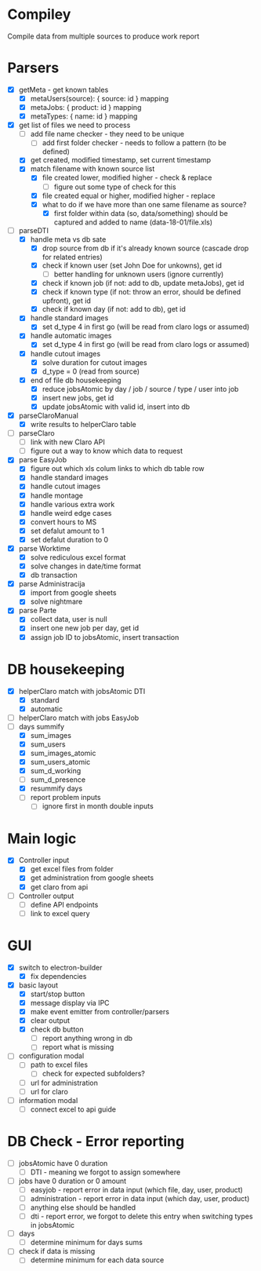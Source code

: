 # Compiley
Compile data from multiple sources to produce work report

# Parsers
- [x] getMeta - get known tables
  - [x] metaUsers(source): { source: id } mapping
  - [x] metaJobs: { product: id } mapping
  - [x] metaTypes: { name: id } mapping
- [x] get list of files we need to process
  - [ ] add file name checker - they need to be unique
    - [ ] add first folder checker - needs to follow a pattern (to be defined)
  - [x] get created, modified timestamp, set current timestamp
  - [x] match filename with known source list
    - [x] file created lower, modified higher - check & replace
      - [ ] figure out some type of check for this
    - [x] file created equal or higher, modified higher - replace
    - [x] what to do if we have more than one same filename as source?
      - [x] first folder within data (so, data/something) should be captured and added to name (data-18-01/file.xls)
- [ ] parseDTI
  - [x] handle meta vs db sate
    - [x] drop source from db if it's already known source (cascade drop for related entries)
    - [x] check if known user (set John Doe for unkowns), get id
      - [ ] better handling for unknown users (ignore currently)
    - [x] check if known job (if not: add to db, update metaJobs), get id
    - [x] check if known type (if not: throw an error, should be defined upfront), get id
    - [x] check if known day (if not: add to db), get id
  - [x] handle standard images
    - [x] set d_type 4 in first go (will be read from claro logs or assumed)
  - [x] handle automatic images
    - [x] set d_type 4 in first go (will be read from claro logs or assumed)
  - [x] handle cutout images
    - [x] solve duration for cutout images
    - [x] d_type = 0 (read from source)
  - [x] end of file db housekeeping
    - [x] reduce jobsAtomic by day / job / source / type / user into job
    - [x] insert new jobs, get id
    - [x] update jobsAtomic with valid id, insert into db
- [x] parseClaroManual
  - [x] write results to helperClaro table
- [ ] parseClaro
  - [ ] link with new Claro API
  - [ ] figure out a way to know which data to request
- [x] parse EasyJob
  - [x] figure out which xls colum links to which db table row
  - [x] handle standard images
  - [x] handle cutout images
  - [x] handle montage
  - [x] handle various extra work
  - [x] handle weird edge cases
  - [x] convert hours to MS
  - [x] set defalut amount to 1
  - [x] set defalut duration to 0
- [x] parse Worktime
  - [x] solve rediculous excel format
  - [x] solve changes in date/time format
  - [x] db transaction
- [x] parse Administracija
  - [x] import from google sheets
  - [x] solve nightmare
- [x] parse Parte
  - [x] collect data, user is null
  - [x] insert one new job per day, get id
  - [x] assign job ID to jobsAtomic, insert transaction

# DB housekeeping
- [x] helperClaro match with jobsAtomic DTI
  - [x] standard
  - [x] automatic
- [ ] helperClaro match with jobs EasyJob
- [ ] days summify
  - [x] sum_images
  - [x] sum_users
  - [x] sum_images_atomic
  - [x] sum_users_atomic
  - [x] sum_d_working
  - [ ] sum_d_presence
  - [x] resummify days
  - [ ] report problem inputs
    - [ ] ignore first in month double inputs

# Main logic
- [x] Controller input
  - [x] get excel files from folder
  - [x] get administration from google sheets
  - [x] get claro from api
- [ ] Controller output
  - [ ] define API endpoints
  - [ ] link to excel query

# GUI
- [x] switch to electron-builder
  - [x] fix dependencies
- [x] basic layout
  - [x] start/stop button
  - [x] message display via IPC
  - [x] make event emitter from controller/parsers
  - [x] clear output
  - [x] check db button
    - [ ] report anything wrong in db
    - [ ] report what is missing
- [ ] configuration modal
  - [ ] path to excel files
    - [ ] check for expected subfolders?
  - [ ] url for administration
  - [ ] url for claro
- [ ] information modal
  - [ ] connect excel to api guide

# DB Check - Error reporting
- [ ] jobsAtomic have 0 duration
  - [ ] DTI - meaning we forgot to assign somewhere
- [ ] jobs have 0 duration or 0 amount
  - [ ] easyjob - report error in data input (which file, day, user, product)
  - [ ] administration - report error in data input (which day, user, product)
  - [ ] anything else should be handled
  - [ ] dti - report error, we forgot to delete this entry when switching types in jobsAtomic
- [ ] days
  - [ ] determine minimum for days sums
- [ ] check if data is missing
  - [ ] determine minimum for each data source